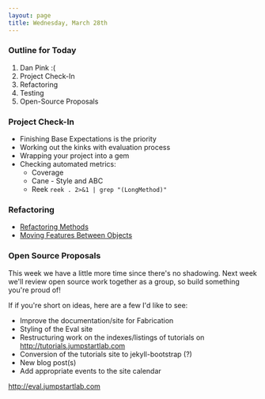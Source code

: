 ```yaml
---
layout: page
title: Wednesday, March 28th
---
```


### Outline for Today

1. Dan Pink :(
2. Project Check-In
3. Refactoring
4. Testing
5. Open-Source Proposals

### Project Check-In

* Finishing Base Expectations is the priority
* Working out the kinks with evaluation process
* Wrapping your project into a gem
* Checking automated metrics:
  * Coverage
  * Cane - Style and ABC
  * Reek `reek . 2>&1 | grep "(LongMethod)"`

### Refactoring

* [Refactoring Methods](http://dl.dropbox.com/u/69001/Refactoring/Refactoring%20-%20Chapter%206.pdf)
* [Moving Features Between Objects](http://dl.dropbox.com/u/69001/Refactoring/Refactoring%20-%20Chapter%207.pdf)

### Open Source Proposals

This week we have a little more time since there's no shadowing. Next week we'll review open source work together as a group, so build something you're proud of!

If if you're short on ideas, here are a few I'd like to see:

* Improve the documentation/site for Fabrication
* Styling of the Eval site
* Restructuring work on the indexes/listings of tutorials on http://tutorials.jumpstartlab.com
* Conversion of the tutorials site to jekyll-bootstrap (?)
* New blog post(s)
* Add appropriate events to the site calendar

http://eval.jumpstartlab.com
